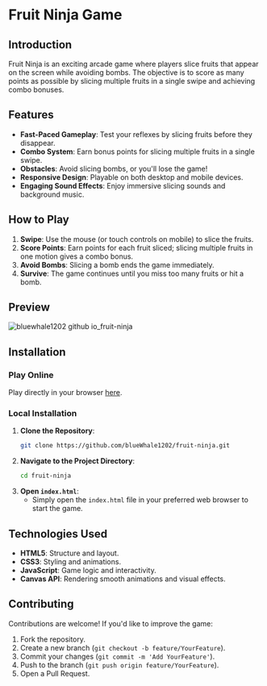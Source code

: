 # Fruit Ninja Game

## Introduction

Fruit Ninja is an exciting arcade game where players slice fruits that appear on the screen while avoiding bombs. The objective is to score as many points as possible by slicing multiple fruits in a single swipe and achieving combo bonuses.

## Features

-   **Fast-Paced Gameplay**: Test your reflexes by slicing fruits before they disappear.
-   **Combo System**: Earn bonus points for slicing multiple fruits in a single swipe.
-   **Obstacles**: Avoid slicing bombs, or you'll lose the game!
-   **Responsive Design**: Playable on both desktop and mobile devices.
-   **Engaging Sound Effects**: Enjoy immersive slicing sounds and background music.

## How to Play

1. **Swipe**: Use the mouse (or touch controls on mobile) to slice the fruits.
2. **Score Points**: Earn points for each fruit sliced; slicing multiple fruits in one motion gives a combo bonus.
3. **Avoid Bombs**: Slicing a bomb ends the game immediately.
4. **Survive**: The game continues until you miss too many fruits or hit a bomb.

## Preview

![bluewhale1202 github io_fruit-ninja](https://github.com/user-attachments/assets/d5ba7785-7bdf-41c1-96a9-f69959f3a6a0)


## Installation

### Play Online

Play directly in your browser [here](https://bluewhale1202.github.io/fruit-ninja/).

### Local Installation

1. **Clone the Repository**:
    ```bash
    git clone https://github.com/blueWhale1202/fruit-ninja.git
    ```
2. **Navigate to the Project Directory**:
    ```bash
    cd fruit-ninja
    ```
3. **Open `index.html`**:
    - Simply open the `index.html` file in your preferred web browser to start the game.

## Technologies Used

-   **HTML5**: Structure and layout.
-   **CSS3**: Styling and animations.
-   **JavaScript**: Game logic and interactivity.
-   **Canvas API**: Rendering smooth animations and visual effects.

## Contributing

Contributions are welcome! If you'd like to improve the game:

1. Fork the repository.
2. Create a new branch (`git checkout -b feature/YourFeature`).
3. Commit your changes (`git commit -m 'Add YourFeature'`).
4. Push to the branch (`git push origin feature/YourFeature`).
5. Open a Pull Request.
